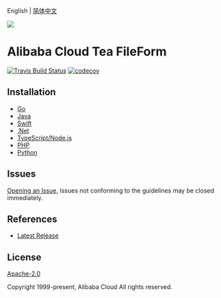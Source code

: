 English | [简体中文](README-CN.md)

![](https://aliyunsdk-pages.alicdn.com/icons/AlibabaCloud.svg)

# Alibaba Cloud Tea FileForm

[![Travis Build Status](https://travis-ci.org/aliyun/tea-fileform.svg?branch=master)](https://travis-ci.org/aliyun/tea-fileform)
[![codecov](https://codecov.io/gh/aliyun/tea-fileform/branch/master/graph/badge.svg)](https://codecov.io/gh/aliyun/tea-fileform)

## Installation

- [Go](./golang/README.md)
- [Java](./java/README.md)
- [Swift](./swift/README.md)
- [.Net](./csharp/README.md)
- [TypeScript/Node.js](./ts/README.md)
- [PHP](./php/README.md)
- [Python](./python/README.md)

## Issues

[Opening an Issue](https://github.com/aliyun/tea-fileform/issues/new), Issues not conforming to the guidelines may be closed immediately.

## References

- [Latest Release](https://github.com/aliyun/tea-fileform)

## License

[Apache-2.0](http://www.apache.org/licenses/LICENSE-2.0)

Copyright 1999-present, Alibaba Cloud All rights reserved.
